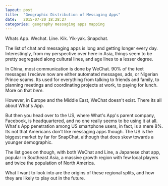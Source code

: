 ```yaml
---
layout: post
title:  "Geographic Distribution of Messaging Apps"
date:   2015-07-20 18:28:27
categories: geography messaging apps mapping
---
```


Whats App. Wechat. Line. Kik. Yik-yak. Snapchat.

The list of chat and messaging apps is long and getting longer every day. Interestingly, from my perspective over here in Asia, things seem to be pretty segregated along cultural lines, and age lines to a lesser degree. 

In China, most communication is done by WeChat. 90% of the text messages I recieve now are either automated messages, ads, or Nigerian Prince scams. Its used for everything from talking to friends and family, to planning meetings and coordinating projects at work, to paying for lunch. More on that _here_.

However, in Europe and the Middle East, WeChat doesn't exist. There its all about What's App. 

But then you head over to the US, where What's App's parent company, Facebook, is headquartered, and no one really seems to be using it at all. What's App penetration among US smartphone users, in fact, is a mere 8%. Its not that Americans don't like messaging apps though. The US is the biggest market by far for SnapChat, although that does skew towards a younger demographic. 

The list goes on though, with both WeChat and Line, a Japanese chat app, popular in Southeast Asia, a massive growth region with few local players and twice the population of North America. 

What I want to look into are the origins of these regional splits, and how they are likely to play out in the future. 

 